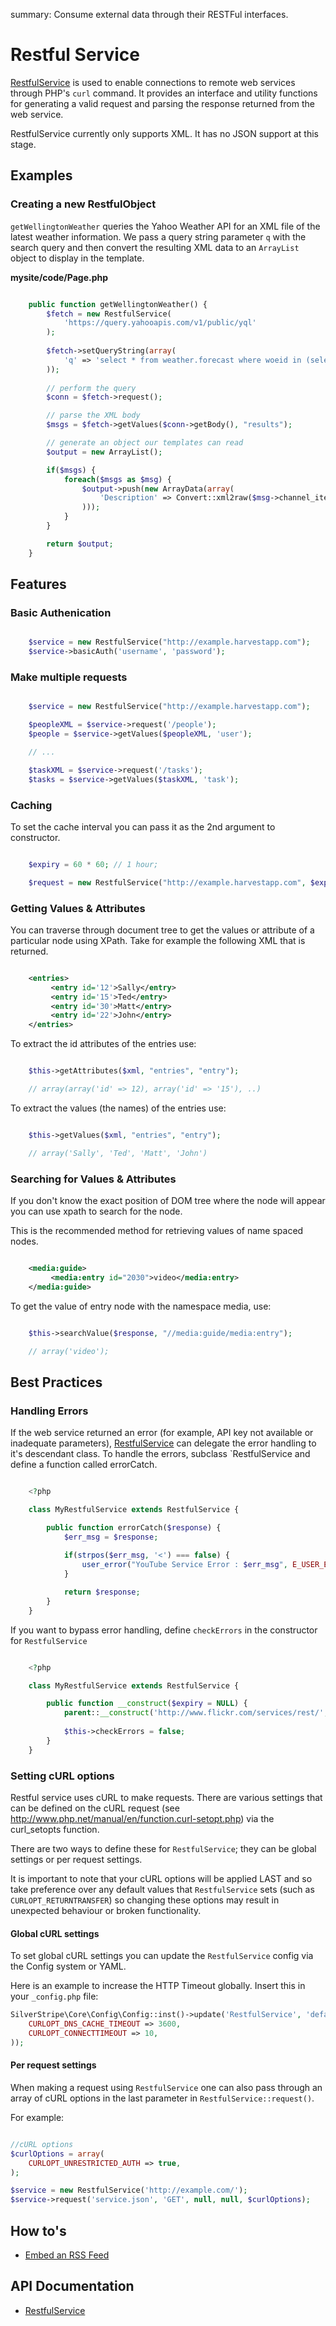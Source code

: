 summary: Consume external data through their RESTFul interfaces.

# Restful Service

[RestfulService](api:RestfulService) is used to enable connections to remote web services through PHP's `curl` command. It provides an
interface and utility functions for generating a valid request and parsing the response returned from the web service. 

<div class="alert" markdown="1">
RestfulService currently only supports XML. It has no JSON support at this stage.
</div>

## Examples

### Creating a new RestfulObject

`getWellingtonWeather` queries the Yahoo Weather API for an XML file of the latest weather information. We pass a query 
string parameter `q` with the search query and then convert the resulting XML data to an `ArrayList` object to display 
in the template.

**mysite/code/Page.php**


```php

	public function getWellingtonWeather() {
		$fetch = new RestfulService(
			'https://query.yahooapis.com/v1/public/yql'
		);
		
		$fetch->setQueryString(array(
			'q' => 'select * from weather.forecast where woeid in (select woeid from geo.places(1) where text="Wellington, NZ")'
		));
		
		// perform the query
		$conn = $fetch->request();

		// parse the XML body
		$msgs = $fetch->getValues($conn->getBody(), "results");

		// generate an object our templates can read
		$output = new ArrayList();

		if($msgs) {
			foreach($msgs as $msg) {
				$output->push(new ArrayData(array(
					'Description' => Convert::xml2raw($msg->channel_item_description)
				)));
			}
		}

		return $output;
	}
```

## Features

### Basic Authenication


```php

	$service = new RestfulService("http://example.harvestapp.com");
	$service->basicAuth('username', 'password');
```

### Make multiple requests


```php

	$service = new RestfulService("http://example.harvestapp.com");

	$peopleXML = $service->request('/people');
	$people = $service->getValues($peopleXML, 'user');

	// ...

	$taskXML = $service->request('/tasks');
	$tasks = $service->getValues($taskXML, 'task');
```

### Caching

To set the cache interval you can pass it as the 2nd argument to constructor.


```php

	$expiry = 60 * 60; // 1 hour;

	$request = new RestfulService("http://example.harvestapp.com", $expiry );
```

### Getting Values & Attributes

You can traverse through document tree to get the values or attribute of a particular node using XPath. Take for example
the following XML that is returned.


```xml

	<entries>
	     <entry id='12'>Sally</entry>
	     <entry id='15'>Ted</entry>
	     <entry id='30'>Matt</entry>
	     <entry id='22'>John</entry>
	</entries>
```

To extract the id attributes of the entries use:


```php

	$this->getAttributes($xml, "entries", "entry");

	// array(array('id' => 12), array('id' => '15'), ..)
```

To extract the values (the names) of the entries use:


```php

	$this->getValues($xml, "entries", "entry");

	// array('Sally', 'Ted', 'Matt', 'John')
```

### Searching for Values & Attributes

If you don't know the exact position of DOM tree where the node will appear you can use xpath to search for the node. 

<div class="note">
This is the recommended method for retrieving values of name spaced nodes.
</div>


```xml

	<media:guide>
	     <media:entry id="2030">video</media:entry>
	</media:guide>
```

To get the value of entry node with the namespace media, use:


```php

	$this->searchValue($response, "//media:guide/media:entry");

	// array('video');
```

## Best Practices

### Handling Errors

If the web service returned an error (for example, API key not available or inadequate parameters), 
[RestfulService](api:RestfulService) can delegate the error handling to it's descendant class. To handle the errors, subclass 
`RestfulService and define a function called errorCatch.


```php

	<?php

	class MyRestfulService extends RestfulService {

		public function errorCatch($response) {
			$err_msg = $response;
			
			if(strpos($err_msg, '<') === false) {
				user_error("YouTube Service Error : $err_msg", E_USER_ERROR);
			}

			return $response;
		}
	}
```

If you want to bypass error handling, define `checkErrors` in the constructor for `RestfulService`


```php

	<?php

	class MyRestfulService extends RestfulService {

		public function __construct($expiry = NULL) {
			parent::__construct('http://www.flickr.com/services/rest/', $expiry);
			
			$this->checkErrors = false;
		}
	}
```

### Setting cURL options

Restful service uses cURL to make requests. There are various settings that can be defined on the cURL
request (see http://www.php.net/manual/en/function.curl-setopt.php) via the curl_setopts function.

There are two ways to define these for `RestfulService`; they can be global settings or per request settings.

It is important to note that your cURL options will be applied LAST and so take preference over any default
values that `RestfulService` sets (such as `CURLOPT_RETURNTRANSFER`) so changing these options may result
in unexpected behaviour or broken functionality.


#### Global cURL settings

To set global cURL settings you can update the `RestfulService` config via the Config system or YAML.

Here is an example to increase the HTTP Timeout globally. Insert this in your `_config.php` file:

```php
SilverStripe\Core\Config\Config::inst()->update('RestfulService', 'default_curl_options', array(
	CURLOPT_DNS_CACHE_TIMEOUT => 3600,
	CURLOPT_CONNECTTIMEOUT => 10,
));
```


#### Per request settings

When making a request using `RestfulService` one can also pass through an array of cURL options in the last
parameter in `RestfulService::request()`.

For example:

```php

//cURL options
$curlOptions = array(
	CURLOPT_UNRESTRICTED_AUTH => true,
);

$service = new RestfulService('http://example.com/');
$service->request('service.json', 'GET', null, null, $curlOptions);

```


## How to's

* [Embed an RSS Feed](how_tos/embed_rss)

## API Documentation

* [RestfulService](api:RestfulService)
